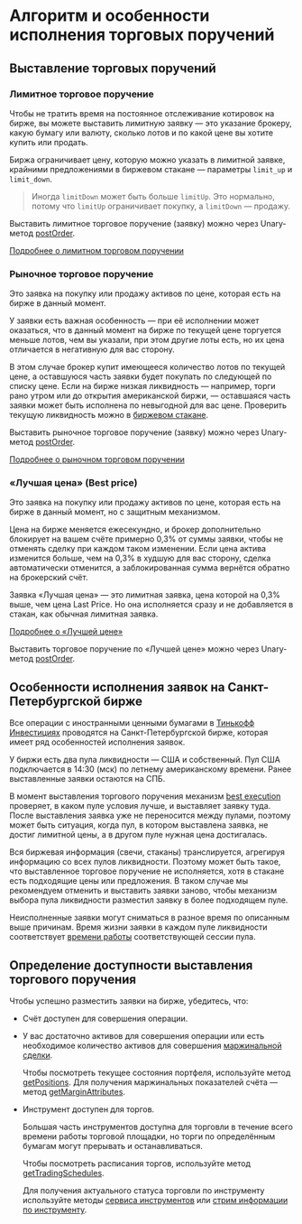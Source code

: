 # Алгоритм и особенности исполнения торговых поручений

## Выставление торговых поручений

### Лимитное торговое поручение

Чтобы не тратить время на постоянное отслеживание котировок на бирже, вы можете выставить
лимитную заявку — это указание брокеру, какую бумагу или валюту, сколько лотов и по какой цене вы хотите 
купить или продать.

Биржа ограничивает цену, которую можно указать в лимитной заявке, крайними предложениями в биржевом 
стакане — параметры `limit_up` и `limit_down`.

> Иногда `limitDown` может быть больше `limitUp`. Это нормально, потому что `limitUp` ограничивает покупку, а `limitDown` — продажу.

Выставить лимитное торговое поручение (заявку) можно через Unary-метод [postOrder](/investAPI/orders#postorder).

[Подробнее о лимитном торговом поручении](https://www.tinkoff.ru/invest/help/brokerage/account/trade-on-bs/bids/?card=q6#:~:text=%D1%82%D0%B0%D0%BA%D0%BE%D0%B5%20%D1%81%D1%82%D0%BE%D0%BF%E2%80%91%D0%BB%D0%B8%D0%BC%D0%B8%D1%82-,%D1%87%D1%82%D0%BE%20%D1%82%D0%B0%D0%BA%D0%BE%D0%B5%20%D0%BB%D0%B8%D0%BC%D0%B8%D1%82%D0%BD%D0%B0%D1%8F%20%D0%B7%D0%B0%D1%8F%D0%B2%D0%BA%D0%B0%3F,-%D0%A7%D1%82%D0%BE%D0%B1%D1%8B%20%D0%BD%D0%B5%C2%A0%D1%82%D1%80%D0%B0%D1%82%D0%B8%D1%82%D1%8C)

### Рыночное торговое поручение

Это заявка на покупку или продажу активов по цене, которая есть на бирже в данный момент. 

У заявки есть важная особенность — при её исполнении может оказаться, что в данный момент на бирже по текущей цене торгуется меньше лотов, чем вы указали, при этом другие лоты есть, но их цена отличается в негативную для вас сторону.

В этом случае брокер купит имеющееся количество лотов по текущей цене, а оставшуюся часть заявки будет 
покупать по следующей по списку цене. Если на бирже низкая ликвидность — например, торги рано утром или до 
открытия американской биржи, — оставшаяся часть заявки может быть исполнена по невыгодной для вас цене. 
Проверить текущую ликвидность можно в [биржевом стакане](/investAPI/marketdata#getorderbook).

Выставить рыночное торговое поручение (заявку) можно через Unary-метод [postOrder](/investAPI/orders#postorder).

[Подробнее о рыночном торговом поручении](https://www.tinkoff.ru/invest/help/brokerage/account/trade-on-bs/bids/?card=q6#:~:text=150%C2%A0%24%20%D0%B8%D0%BB%D0%B8%20%D0%B2%D1%8B%D1%88%D0%B5.-,%D1%87%D1%82%D0%BE%20%D1%82%D0%B0%D0%BA%D0%BE%D0%B5%20%D1%80%D1%8B%D0%BD%D0%BE%D1%87%D0%BD%D0%B0%D1%8F%20%D0%B7%D0%B0%D1%8F%D0%B2%D0%BA%D0%B0%3F,-%D0%AD%D1%82%D0%BE%20%D0%B7%D0%B0%D1%8F%D0%B2%D0%BA%D0%B0%20%D0%BD%D0%B0)

### «Лучшая цена» (Best price) 

Это заявка на покупку или продажу активов по цене, которая есть на бирже в данный момент, но с защитным механизмом. 

Цена на бирже меняется ежесекундно, и брокер дополнительно блокирует на вашем счёте примерно 0,3% от суммы заявки, чтобы не отменять сделку при каждом таком изменении.
Если цена актива изменится больше, чем на 0,3% в худшую для вас сторону, сделка автоматически отменится, а заблокированная сумма вернётся обратно на брокерский счёт.  

Заявка «Лучшая цена» — это лимитная заявка, цена которой на 0,3% выше, чем цена Last Price. Но она исполняется сразу и не добавляется в стакан, как обычная лимитная заявка.  

[Подробнее о «Лучшей цене»](https://www.tinkoff.ru/invest/help/brokerage/account/trade-on-bs/bids/#:~:text=%D0%BD%D0%B5%D0%B2%D1%8B%D0%B3%D0%BE%D0%B4%D0%BD%D0%BE%D0%B9%20%D1%86%D0%B5%D0%BD%D0%B5%20%D0%BF%D0%BE%D0%BA%D1%83%D0%BF%D0%BA%D0%B8.-,%D1%87%D1%82%D0%BE%20%D1%82%D0%B0%D0%BA%D0%BE%D0%B5%20%D0%B7%D0%B0%D1%8F%D0%B2%D0%BA%D0%B0%20%C2%AB%D0%BB%D1%83%D1%87%D1%88%D0%B0%D1%8F%20%D1%86%D0%B5%D0%BD%D0%B0%C2%BB%3F,-%D0%AD%D1%82%D0%BE%20%D0%B7%D0%B0%D1%8F%D0%B2%D0%BA%D0%B0%20%D0%BD%D0%B0)

Выставить торговое поручение по «Лучшей цене» можно через Unary-метод [postOrder](/investAPI/orders#postorder).

## Особенности исполнения заявок на Санкт-Петербургской бирже

Все операции с иностранными ценными бумагами в [Тинькофф Инвестициях](https://www.tinkoff.ru/invest/) 
проводятся на Санкт-Петербургской бирже, которая имеет ряд особенностей исполнения заявок.

У биржи есть два пула ликвидности — США и собственный. Пул США подключается в 14:30 (мск) по летнему 
американскому времени. Ранее выставленные заявки остаются на СПБ.

В момент выставления торгового поручения механизм [best execution](https://nprts.ru/ru/projects/bestexecution/) проверяет, в каком пуле условия лучше, и выставляет заявку туда. После выставления заявка уже не переносится между пулами, поэтому может быть ситуация, когда пул, в котором выставлена заявка, не достиг лимитной цены, а в другом пуле нужная цена достигалась. 

Вся биржевая информация (свечи, стаканы) транслируется, агрегируя информацию со всех пулов ликвидности.
Поэтому может быть такое, что выставленное торговое поручение не исполняется, 
хотя в стакане есть подходящие цены или предложения. В таком случае мы рекомендуем отменить и выставить заявки заново, чтобы механизм выбора пула ликвидности разместил заявку в более подходящем пуле.

Неисполненные заявки могут сниматься в разное время по описанным выше причинам. Время жизни заявки в каждом пуле ликвидности соответствует [времени работы](https://spbexchange.ru/ru/stocks/inostrannye/raspisanie/) соответствующей сессии пула.

## Определение доступности выставления торгового поручения 

Чтобы успешно разместить заявки на бирже, убедитесь, что: 

- Счёт доступен для совершения операции. 
- У вас достаточно активов для совершения операции или есть необходимое количество 
активов для совершения [маржинальной сделки](https://help.tinkoff.ru/margin-trade/). 

    Чтобы посмотреть текущее состояния портфеля, используйте метод [getPositions](/investAPI/operations#getpositions). Для получения маржинальных показателей счёта — метод [getMarginAttributes](/investAPI/users#getmarginattributes).


- Инструмент доступен для торгов.

    Большая часть инструментов доступна для торговли в течение всего времени работы торговой площадки,
но торги по определённым бумагам могут прерывать и останавливаться. 

    Чтобы посмотреть расписания торгов, используйте метод [getTradingSchedules](/investAPI/instruments#tradingschedules).

    Для получения актуального статуса торговли по инструменту используйте методы [сервиса инструментов](/investAPI/head-instruments) или [стрим информации по инструменту](/investAPI/head-marketdata#stream).